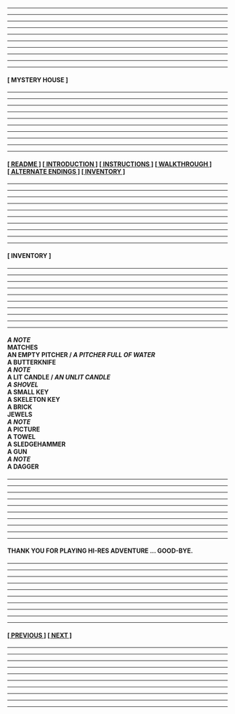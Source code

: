 
---
---
---
---
---
---
---
---
---
---
  
####

****[&nbsp;MYSTERY HOUSE&nbsp;]****

####

---
---
---
---
---
---
---
---
---
---

####

****[[&nbsp;README&nbsp;]](/readme.md) [[&nbsp;INTRODUCTION&nbsp;]](/introduction.md) [[&nbsp;INSTRUCTIONS&nbsp;]](/instructions.md)  [[&nbsp;WALKTHROUGH&nbsp;]](/walkthrough.md) [[&nbsp;ALTERNATE ENDINGS&nbsp;]](/alternateendings.md) [[&nbsp;INVENTORY&nbsp;]](#inventory)****

####

---
---
---
---
---
---
---
---
---
---

####

****<a name="inventory">[&nbsp;INVENTORY&nbsp;]</a>****

####

---
---
---
---
---
---
---
---
---
---

####

***A NOTE*  
MATCHES  
AN EMPTY PITCHER / *A PITCHER FULL OF WATER*  
A BUTTERKNIFE  
*A NOTE*  
A LIT CANDLE / *AN UNLIT CANDLE*  
*A SHOVEL*  
A SMALL KEY  
A SKELETON KEY  
A BRICK  
JEWELS  
*A NOTE*  
A PICTURE  
A TOWEL  
A SLEDGEHAMMER  
A GUN  
*A NOTE*  
A DAGGER**  

####

---
---
---
---
---
---
---
---
---
---

####

**THANK YOU FOR PLAYING HI-RES ADVENTURE ... GOOD-BYE.**  

####

---
---
---
---
---
---
---
---
---
---

####

****[[&nbsp;PREVIOUS&nbsp;]](/alternateendings.md) [[&nbsp;NEXT&nbsp;]](/readme.md)****

####

---
---
---
---
---
---
---
---
---
---
